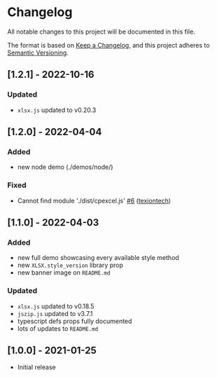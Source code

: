 # Changelog

All notable changes to this project will be documented in this file.

The format is based on [Keep a Changelog](https://keepachangelog.com/en/1.0.0/),
and this project adheres to [Semantic Versioning](https://semver.org/spec/v2.0.0.html).

## [1.2.1] - 2022-10-16

### Updated

- `xlsx.js` updated to v0.20.3

## [1.2.0] - 2022-04-04

### Added

- new node demo (./demos/node/)

### Fixed

- Cannot find module './dist/cpexcel.js' [\#6](https://github.com/gitbrent/xlsx-js-style/issues/6) ([texiontech](https://github.com/texiontech))

## [1.1.0] - 2022-04-03

### Added

- new full demo showcasing every available style method
- new `XLSX.style_version` library prop
- new banner image on `README.md`

### Updated

- `xlsx.js` updated to v0.18.5
- `jszip.js` updated to v3.7.1
- typescript defs props fully documented
- lots of updates to `README.md`

## [1.0.0] - 2021-01-25

- Initial release
